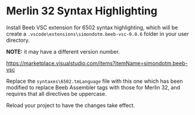 # Merlin 32 Syntax Highlighting

Install Beeb VSC extension for 6502 syntax highlighting, which will be create a ```.vscode\extensions\simondotm.beeb-vsc-0.0.6``` folder in your user directory.

**NOTE:** it may have a different version number.

https://marketplace.visualstudio.com/items?itemName=simondotm.beeb-vsc

Replace the ```syntaxes\6502.tmLanguage``` file with this one which has been modified to replace Beeb Assembler tags with those for Merlin 32, and requires that all directives be uppercase.

Reload your project to have the changes take effect.
